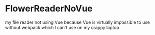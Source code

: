 # FlowerReaderNoVue
my file reader not using Vue because Vue is virtually impossible to use without webpack which I can't use on my crappy laptop
